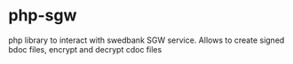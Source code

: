 # php-sgw
php library to interact with swedbank SGW service. Allows to create signed bdoc files, encrypt and decrypt cdoc files

